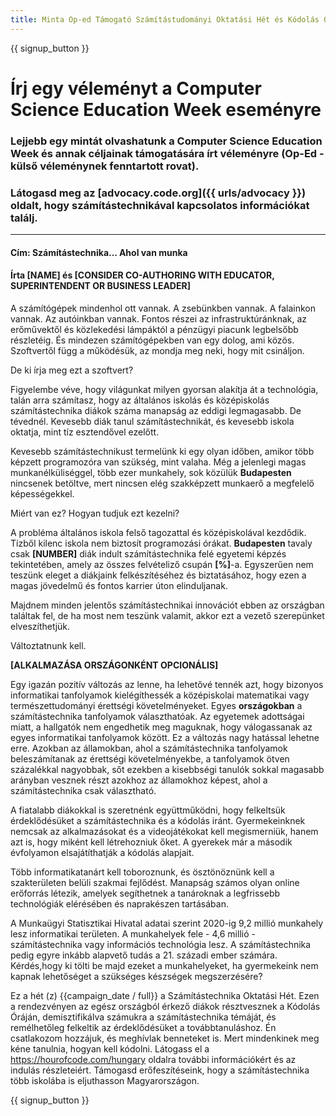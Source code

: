 ```yaml
---
title: Minta Op-ed Támogató Számítástudományi Oktatási Hét és Kódolás Órája
---
```


{{ signup_button }}

# Írj egy véleményt a Computer Science Education Week eseményre

### Lejjebb egy mintát olvashatunk a Computer Science Education Week és annak céljainak támogatására írt véleményre (Op-Ed - külső véleménynek fenntartott rovat).

### Látogasd meg az [advocacy.code.org]({{ urls/advocacy }}) oldalt, hogy számítástechnikával kapcsolatos információkat találj.

* * *

#### Cím: Számítástechnika... Ahol van munka

#### Írta [NAME] és [CONSIDER CO-AUTHORING WITH EDUCATOR, SUPERINTENDENT OR BUSINESS LEADER]

A számítógépek mindenhol ott vannak. A zsebünkben vannak. A falainkon vannak. Az autóinkban vannak. Fontos részei az infrastruktúránknak, az erőművektől és közlekedési lámpáktól a pénzügyi piacunk legbelsőbb részletéig. És mindezen számítógépekben van egy dolog, ami közös. Szoftvertől függ a működésük, az mondja meg neki, hogy mit csináljon.

De ki írja meg ezt a szoftvert?

Figyelembe véve, hogy világunkat milyen gyorsan alakítja át a technológia, talán arra számítasz, hogy az általános iskolás és középiskolás számítástechnika diákok száma manapság az eddigi legmagasabb. De tévednél. Kevesebb diák tanul számítástechnikát, és kevesebb iskola oktatja, mint tíz esztendővel ezelőtt.

Kevesebb számítástechnikust termelünk ki egy olyan időben, amikor több képzett programozóra van szükség, mint valaha. Még a jelenlegi magas munkanélküliséggel, több ezer munkahely, sok közülük **Budapesten** nincsenek betöltve, mert nincsen elég szakképzett munkaerő a megfelelő képességekkel.

Miért van ez? Hogyan tudjuk ezt kezelni?

A probléma általános iskola felső tagozattal és középiskolával kezdődik. Tízből kilenc iskola nem biztosít programozási órákat. **Budapesten** tavaly csak **[NUMBER]** diák indult számítástechnika felé egyetemi képzés tekintetében, amely az összes felvételiző csupán **[%]**-a. Egyszerűen nem teszünk eleget a diákjaink felkészítéséhez és biztatásához, hogy ezen a magas jövedelmű és fontos karrier úton elinduljanak.

Majdnem minden jelentős számítástechnikai innovációt ebben az országban találtak fel, de ha most nem teszünk valamit, akkor ezt a vezető szerepünket elveszíthetjük.

Változtatnunk kell.

**[ALKALMAZÁSA ORSZÁGONKÉNT OPCIONÁLIS]**

Egy igazán pozitív változás az lenne, ha lehetővé tennék azt, hogy bizonyos informatikai tanfolyamok kielégíthessék a középiskolai matematikai vagy természettudományi érettségi követelményeket. Egyes **országokban** a számítástechnika tanfolyamok választhatóak. Az egyetemek adottságai miatt, a hallgatók nem engedhetik meg maguknak, hogy válogassanak az egyes informatikai tanfolyamok között. Ez a változás nagy hatással lehetne erre. Azokban az államokban, ahol a számítástechnika tanfolyamok beleszámítanak az érettségi követelményekbe, a tanfolyamok ötven százalékkal nagyobbak, sőt ezekben a kisebbségi tanulók sokkal magasabb arányban vesznek részt azokhoz az államokhoz képest, ahol a számítástechnika csak választható.

A fiatalabb diákokkal is szeretnénk együttműködni, hogy felkeltsük érdeklődésüket a számítástechnika és a kódolás iránt. Gyermekeinknek nemcsak az alkalmazásokat és a videojátékokat kell megismerniük, hanem azt is, hogy miként kell létrehozniuk őket. A gyerekek már a második évfolyamon elsajátíthatják a kódolás alapjait.

Több informatikatanárt kell toboroznunk, és ösztönöznünk kell a szakterületen belüli szakmai fejlődést. Manapság számos olyan online erőforrás létezik, amelyek segíthetnek a tanároknak a legfrissebb technológiák elérésében és naprakészen tartásában.

A Munkaügyi Statisztikai Hivatal adatai szerint 2020-ig 9,2 millió munkahely lesz informatikai területen. A munkahelyek fele - 4,6 millió - számítástechnika vagy információs technológia lesz. A számítástechnika pedig egyre inkább alapvető tudás a 21. századi ember számára. Kérdés,hogy ki tölti be majd ezeket a munkahelyeket, ha gyermekeink nem kapnak lehetőséget a szükséges készségek megszerzésére?

Ez a hét (z) {{campaign_date / full}} a Számítástechnika Oktatási Hét. Ezen a rendezvényen az egész országból érkező diákok résztvesznek a Kódolás Óráján, demisztifikálva számukra a számítástechnika témáját, és remélhetőleg felkeltik az érdeklődésüket a továbbtanuláshoz. Én csatlakozom hozzájuk, és meghívlak benneteket is. Mert mindenkinek meg kéne tanulnia, hogyan kell kódolni. Látogass el a https://hourofcode.com/hungary oldalra további információkért és az indulás részleteiért. Támogasd erőfeszítéseink, hogy a számítástechnika több iskolába is eljuthasson Magyarországon.

{{ signup_button }}